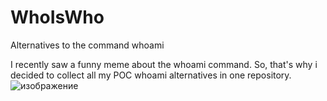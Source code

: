 # WhoIsWho
Alternatives to the command whoami

I recently saw a funny meme about the whoami command. So, that's why i decided to collect all my POC whoami alternatives in one repository.
![изображение](https://github.com/MzHmO/WhoIsWho/assets/92790655/9fd72955-efad-4932-97f7-dbcac9feb96a)

